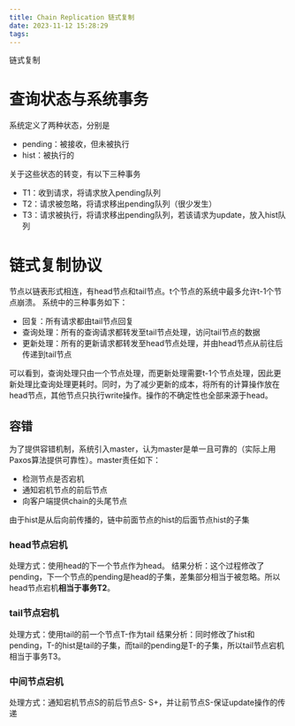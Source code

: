 ```yaml
---
title: Chain Replication 链式复制
date: 2023-11-12 15:28:29
tags:
---
```

链式复制
<!--more-->
# 查询状态与系统事务
系统定义了两种状态，分别是
* pending：被接收，但未被执行
* hist：被执行的

关于这些状态的转变，有以下三种事务
* T1：收到请求，将请求放入pending队列
* T2：请求被忽略，将请求移出pending队列（很少发生）
* T3：请求被执行，将请求移出pending队列，若该请求为update，放入hist队列
# 链式复制协议
节点以链表形式相连，有head节点和tail节点。t个节点的系统中最多允许t-1个节点崩溃。
系统中的三种事务如下：
* 回复：所有请求都由tail节点回复
* 查询处理：所有的查询请求都转发至tail节点处理，访问tail节点的数据
* 更新处理：所有的更新请求都转发至head节点处理，并由head节点从前往后传递到tail节点

可以看到，查询处理只由一个节点处理，而更新处理需要t-1个节点处理，因此更新处理比查询处理更耗时。同时，为了减少更新的成本，将所有的计算操作放在head节点，其他节点只执行write操作。操作的不确定性也全部来源于head。
## 容错
为了提供容错机制，系统引入master，认为master是单一且可靠的（实际上用Paxos算法提供可靠性）。master责任如下：
* 检测节点是否宕机
* 通知宕机节点的前后节点
* 向客户端提供chain的头尾节点

由于hist是从后向前传播的，链中前面节点的hist的后面节点hist的子集
### head节点宕机
处理方式：使用head的下一个节点作为head。
结果分析：这个过程修改了pending，下一个节点的pending是head的子集，差集部分相当于被忽略。所以head节点宕机**相当于事务T2**。
### tail节点宕机
处理方式：使用tail的前一个节点T-作为tail
结果分析：同时修改了hist和pending，T-的hist是tail的子集，而tail的pending是T-的子集，所以tail节点宕机相当于事务T3。
### 中间节点宕机
处理方式：通知宕机节点S的前后节点S- S+，并让前节点S-保证update操作的传递